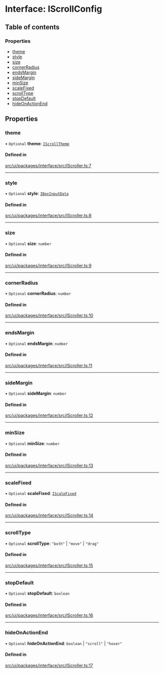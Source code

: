 # Interface: IScrollConfig

## Table of contents

### Properties

- [theme](IScrollConfig.md#theme)
- [style](IScrollConfig.md#style)
- [size](IScrollConfig.md#size)
- [cornerRadius](IScrollConfig.md#cornerradius)
- [endsMargin](IScrollConfig.md#endsmargin)
- [sideMargin](IScrollConfig.md#sidemargin)
- [minSize](IScrollConfig.md#minsize)
- [scaleFixed](IScrollConfig.md#scalefixed)
- [scrollType](IScrollConfig.md#scrolltype)
- [stopDefault](IScrollConfig.md#stopdefault)
- [hideOnActionEnd](IScrollConfig.md#hideonactionend)

## Properties

### theme

• `Optional` **theme**: [`IScrollTheme`](../modules.md#iscrolltheme)

#### Defined in

[src/ui/packages/interface/src/IScroller.ts:7](https://github.com/leaferjs/leafer-ui/blob/16756ed01a69dbd7bc933bd482f1080c8875c2f1/packages/interface/src/IScroller.ts#L7)

___

### style

• `Optional` **style**: [`IBoxInputData`](IBoxInputData.md)

#### Defined in

[src/ui/packages/interface/src/IScroller.ts:8](https://github.com/leaferjs/leafer-ui/blob/16756ed01a69dbd7bc933bd482f1080c8875c2f1/packages/interface/src/IScroller.ts#L8)

___

### size

• `Optional` **size**: `number`

#### Defined in

[src/ui/packages/interface/src/IScroller.ts:9](https://github.com/leaferjs/leafer-ui/blob/16756ed01a69dbd7bc933bd482f1080c8875c2f1/packages/interface/src/IScroller.ts#L9)

___

### cornerRadius

• `Optional` **cornerRadius**: `number`

#### Defined in

[src/ui/packages/interface/src/IScroller.ts:10](https://github.com/leaferjs/leafer-ui/blob/16756ed01a69dbd7bc933bd482f1080c8875c2f1/packages/interface/src/IScroller.ts#L10)

___

### endsMargin

• `Optional` **endsMargin**: `number`

#### Defined in

[src/ui/packages/interface/src/IScroller.ts:11](https://github.com/leaferjs/leafer-ui/blob/16756ed01a69dbd7bc933bd482f1080c8875c2f1/packages/interface/src/IScroller.ts#L11)

___

### sideMargin

• `Optional` **sideMargin**: `number`

#### Defined in

[src/ui/packages/interface/src/IScroller.ts:12](https://github.com/leaferjs/leafer-ui/blob/16756ed01a69dbd7bc933bd482f1080c8875c2f1/packages/interface/src/IScroller.ts#L12)

___

### minSize

• `Optional` **minSize**: `number`

#### Defined in

[src/ui/packages/interface/src/IScroller.ts:13](https://github.com/leaferjs/leafer-ui/blob/16756ed01a69dbd7bc933bd482f1080c8875c2f1/packages/interface/src/IScroller.ts#L13)

___

### scaleFixed

• `Optional` **scaleFixed**: [`IScaleFixed`](../modules.md#iscalefixed)

#### Defined in

[src/ui/packages/interface/src/IScroller.ts:14](https://github.com/leaferjs/leafer-ui/blob/16756ed01a69dbd7bc933bd482f1080c8875c2f1/packages/interface/src/IScroller.ts#L14)

___

### scrollType

• `Optional` **scrollType**: ``"both"`` \| ``"move"`` \| ``"drag"``

#### Defined in

[src/ui/packages/interface/src/IScroller.ts:15](https://github.com/leaferjs/leafer-ui/blob/16756ed01a69dbd7bc933bd482f1080c8875c2f1/packages/interface/src/IScroller.ts#L15)

___

### stopDefault

• `Optional` **stopDefault**: `boolean`

#### Defined in

[src/ui/packages/interface/src/IScroller.ts:16](https://github.com/leaferjs/leafer-ui/blob/16756ed01a69dbd7bc933bd482f1080c8875c2f1/packages/interface/src/IScroller.ts#L16)

___

### hideOnActionEnd

• `Optional` **hideOnActionEnd**: `boolean` \| ``"scroll"`` \| ``"hover"``

#### Defined in

[src/ui/packages/interface/src/IScroller.ts:17](https://github.com/leaferjs/leafer-ui/blob/16756ed01a69dbd7bc933bd482f1080c8875c2f1/packages/interface/src/IScroller.ts#L17)
